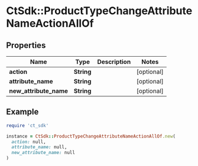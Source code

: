 # CtSdk::ProductTypeChangeAttributeNameActionAllOf

## Properties

| Name | Type | Description | Notes |
| ---- | ---- | ----------- | ----- |
| **action** | **String** |  | [optional] |
| **attribute_name** | **String** |  | [optional] |
| **new_attribute_name** | **String** |  | [optional] |

## Example

```ruby
require 'ct_sdk'

instance = CtSdk::ProductTypeChangeAttributeNameActionAllOf.new(
  action: null,
  attribute_name: null,
  new_attribute_name: null
)
```

